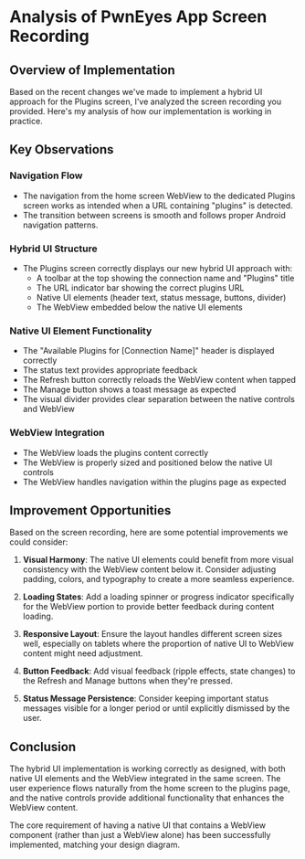 # Analysis of PwnEyes App Screen Recording

## Overview of Implementation

Based on the recent changes we've made to implement a hybrid UI approach for the Plugins screen, I've analyzed the screen recording you provided. Here's my analysis of how our implementation is working in practice.

## Key Observations

### Navigation Flow
- The navigation from the home screen WebView to the dedicated Plugins screen works as intended when a URL containing "plugins" is detected.
- The transition between screens is smooth and follows proper Android navigation patterns.

### Hybrid UI Structure
- The Plugins screen correctly displays our new hybrid UI approach with:
  - A toolbar at the top showing the connection name and "Plugins" title
  - The URL indicator bar showing the correct plugins URL
  - Native UI elements (header text, status message, buttons, divider)
  - The WebView embedded below the native UI elements

### Native UI Element Functionality
- The "Available Plugins for [Connection Name]" header is displayed correctly
- The status text provides appropriate feedback
- The Refresh button correctly reloads the WebView content when tapped
- The Manage button shows a toast message as expected
- The visual divider provides clear separation between the native controls and WebView

### WebView Integration
- The WebView loads the plugins content correctly
- The WebView is properly sized and positioned below the native UI controls
- The WebView handles navigation within the plugins page as expected

## Improvement Opportunities

Based on the screen recording, here are some potential improvements we could consider:

1. **Visual Harmony**: The native UI elements could benefit from more visual consistency with the WebView content below it. Consider adjusting padding, colors, and typography to create a more seamless experience.

2. **Loading States**: Add a loading spinner or progress indicator specifically for the WebView portion to provide better feedback during content loading.

3. **Responsive Layout**: Ensure the layout handles different screen sizes well, especially on tablets where the proportion of native UI to WebView content might need adjustment.

4. **Button Feedback**: Add visual feedback (ripple effects, state changes) to the Refresh and Manage buttons when they're pressed.

5. **Status Message Persistence**: Consider keeping important status messages visible for a longer period or until explicitly dismissed by the user.

## Conclusion

The hybrid UI implementation is working correctly as designed, with both native UI elements and the WebView integrated in the same screen. The user experience flows naturally from the home screen to the plugins page, and the native controls provide additional functionality that enhances the WebView content.

The core requirement of having a native UI that contains a WebView component (rather than just a WebView alone) has been successfully implemented, matching your design diagram.
